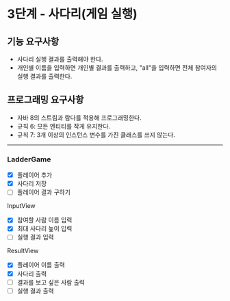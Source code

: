 # 3단계 - 사다리(게임 실행)

## 기능 요구사항
- 사다리 실행 결과를 출력해야 한다.
- 개인별 이름을 입력하면 개인별 결과를 출력하고, "all"을 입력하면 전체 참여자의 실행 결과를 출력한다.

## 프로그래밍 요구사항
- 자바 8의 스트림과 람다를 적용해 프로그래밍한다.
- 규칙 6: 모든 엔티티를 작게 유지한다.
- 규칙 7: 3개 이상의 인스턴스 변수를 가진 클래스를 쓰지 않는다.

---

### LadderGame
-[X] 플레이어 추가
-[X] 사다리 저장
-[ ] 플레이어 결과 구하기

InputView
-[X] 참여할 사람 이름 입력
-[X] 최대 사다리 높이 입력
-[ ] 실행 결과 입력

ResultView
-[X] 플레이어 이름 출력
-[X] 사다리 출력
-[ ] 결과를 보고 싶은 사람 출력
-[ ] 실행 결과 출력
